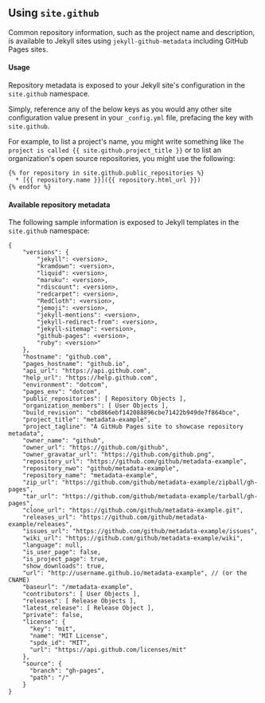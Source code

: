 ## Using `site.github`

Common repository information, such as the project name and description, is available to Jekyll sites using `jekyll-github-metadata` including GitHub Pages sites.

#### Usage

Repository metadata is exposed to your Jekyll site's configuration in the `site.github` namespace.

Simply, reference any of the below keys as you would any other site configuration value present in your `_config.yml` file, prefacing the key with `site.github`.

For example, to list a project's name, you might write something like `The project is called {{ site.github.project_title }}` or to list an organization's open source repositories, you might use the following:

```liquid
{% for repository in site.github.public_repositories %}
  * [{{ repository.name }}]({{ repository.html_url }})
{% endfor %}
```

#### Available repository metadata

The following sample information is exposed to Jekyll templates in the `site.github` namespace:

```text
{
    "versions": {
        "jekyll": <version>,
        "kramdown": <version>,
        "liquid": <version>,
        "maruku": <version>,
        "rdiscount": <version>,
        "redcarpet": <version>,
        "RedCloth": <version>,
        "jemoji": <version>,
        "jekyll-mentions": <version>,
        "jekyll-redirect-from": <version>,
        "jekyll-sitemap": <version>,
        "github-pages": <version>,
        "ruby": <version>"
    },
    "hostname": "github.com",
    "pages_hostname": "github.io",
    "api_url": "https://api.github.com",
    "help_url": "https://help.github.com",
    "environment": "dotcom",
    "pages_env": "dotcom",
    "public_repositories": [ Repository Objects ],
    "organization_members": [ User Objects ],
    "build_revision": "cbd866ebf142088896cbe71422b949de7f864bce",
    "project_title": "metadata-example",
    "project_tagline": "A GitHub Pages site to showcase repository metadata",
    "owner_name": "github",
    "owner_url": "https://github.com/github",
    "owner_gravatar_url": "https://github.com/github.png",
    "repository_url": "https://github.com/github/metadata-example",
    "repository_nwo": "github/metadata-example",
    "repository_name": "metadata-example",
    "zip_url": "https://github.com/github/metadata-example/zipball/gh-pages",
    "tar_url": "https://github.com/github/metadata-example/tarball/gh-pages",
    "clone_url": "https://github.com/github/metadata-example.git",
    "releases_url": "https://github.com/github/metadata-example/releases",
    "issues_url": "https://github.com/github/metadata-example/issues",
    "wiki_url": "https://github.com/github/metadata-example/wiki",
    "language": null,
    "is_user_page": false,
    "is_project_page": true,
    "show_downloads": true,
    "url": "http://username.github.io/metadata-example", // (or the CNAME)
    "baseurl": "/metadata-example",
    "contributors": [ User Objects ],
    "releases": [ Release Objects ],
    "latest_release": [ Release Object ],
    "private": false,
    "license": {
      "key": "mit",
      "name": "MIT License",
      "spdx_id": "MIT",
      "url": "https://api.github.com/licenses/mit"
    },
    "source": {
      "branch": "gh-pages",
      "path": "/"
    }
}
```
